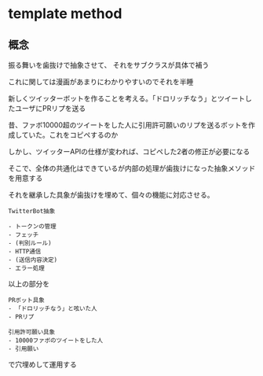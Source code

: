 
# template method

## 概念

振る舞いを歯抜けで抽象させて、
それをサブクラスが具体で補う

これに関しては漫画があまりにわかりやすいのでそれを半睡

新しくツイッターボットを作ることを考える。「ドロリッチなう」とツイートしたユーザにPRリプを送る

昔、ファボ10000超のツイートをした人に引用許可願いのリプを送るボットを作成していた。これをコピペするのか

しかし、ツイッターAPIの仕様が変われば、コピペした2者の修正が必要になる

そこで、全体の共通化はできているが内部の処理が歯抜けになった抽象メソッドを用意する

それを継承した具象が歯抜けを埋めて、個々の機能に対応させる。


```
TwitterBot抽象

- トークンの管理
- フェッチ
- (判別ルール)
- HTTP通信
- (送信内容決定)
- エラー処理
```

以上の部分を

```
PRボット具象
- 「ドロリッチなう」と呟いた人
- PRリプ
```

```
引用許可願い具象
- 10000ファボのツイートをした人
- 引用願い
```

で穴埋めして運用する





